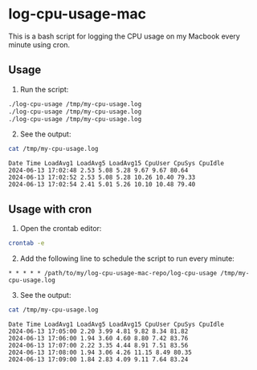 # log-cpu-usage-mac

This is a bash script for logging the CPU usage on my Macbook every minute using cron.

## Usage

1. Run the script:

``` sh
./log-cpu-usage /tmp/my-cpu-usage.log
./log-cpu-usage /tmp/my-cpu-usage.log
./log-cpu-usage /tmp/my-cpu-usage.log
```

2. See the output:

``` sh
cat /tmp/my-cpu-usage.log
```

```
Date Time LoadAvg1 LoadAvg5 LoadAvg15 CpuUser CpuSys CpuIdle
2024-06-13 17:02:48 2.53 5.08 5.28 9.67 9.67 80.64
2024-06-13 17:02:52 2.53 5.08 5.28 10.26 10.40 79.33
2024-06-13 17:02:54 2.41 5.01 5.26 10.10 10.48 79.40
```

## Usage with cron

1. Open the crontab editor:

``` sh
crontab -e
```

2. Add the following line to schedule the script to run every minute:

```
* * * * * /path/to/my/log-cpu-usage-mac-repo/log-cpu-usage /tmp/my-cpu-usage.log
```

3. See the output:

``` sh
cat /tmp/my-cpu-usage.log
```

```
Date Time LoadAvg1 LoadAvg5 LoadAvg15 CpuUser CpuSys CpuIdle
2024-06-13 17:05:00 2.20 3.99 4.81 9.82 8.34 81.82
2024-06-13 17:06:00 1.94 3.60 4.60 8.80 7.42 83.76
2024-06-13 17:07:00 2.22 3.35 4.44 8.91 7.51 83.56
2024-06-13 17:08:00 1.94 3.06 4.26 11.15 8.49 80.35
2024-06-13 17:09:00 1.84 2.83 4.09 9.11 7.64 83.24
```
